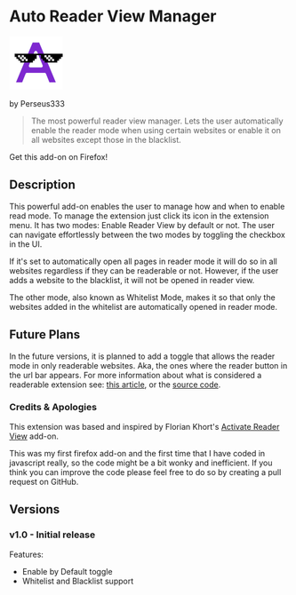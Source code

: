 # Auto Reader View Manager

![image](https://raw.githubusercontent.com/Perseus333/Auto-Reader-View-Manaager/main/icons/icon96.png)

by Perseus333
> The most powerful reader view manager. Lets the user automatically enable the reader mode when using certain websites or enable it on all websites except those in the blacklist.

Get this add-on on Firefox!

## Description

This powerful add-on enables the user to manage how and when to enable read mode. To manage the extension just click its icon in the extension menu. It has two modes: Enable Reader View by default or not. The user can navigate effortlessly between the two modes by toggling the checkbox in the UI.

If it's set to automatically open all pages in reader mode it will do so in all websites regardless if they can be readerable or not. However, if the user adds a website to the blacklist, it will not be opened in reader view. 

The other mode, also known as Whitelist Mode, makes it so that only the websites added in the whitelist are automatically opened in reader mode.

## Future Plans
In the future versions, it is planned to add a toggle that allows the reader mode in only readerable websites. Aka, the ones where the reader button in the url bar appears. For more information about what is considered a readerable extension see: [this article](https://videoinu.com/blog/firefox-reader-view-heuristics/), or the [source code](https://github.com/mozilla/readability).

### Credits & Apologies
This extension was based and inspired by Florian Khort's [Activate Reader View](https://addons.mozilla.org/en-US/firefox/addon/activate-reader-view/) add-on.

This was my first firefox add-on and the first time that I have coded in javascript really, so the code might be a bit wonky and inefficient. If you think you can improve the code please feel free to do so by creating a pull request on GitHub.

## Versions

### v1.0 - Initial release
Features:
- Enable by Default toggle
- Whitelist and Blacklist support
